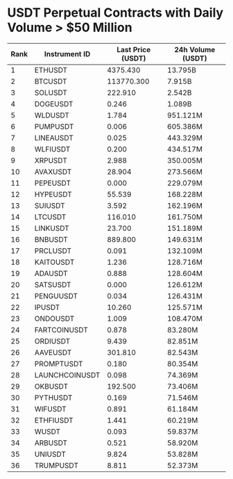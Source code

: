 # USDT Perpetual Contracts with Daily Volume > $50 Million

| Rank | Instrument ID | Last Price (USDT) | 24h Volume (USDT) |
|------|---------------|-------------------|-------------------|
| 1 | ETHUSDT | 4375.430 | 13.795B |
| 2 | BTCUSDT | 113770.300 | 7.915B |
| 3 | SOLUSDT | 222.910 | 2.542B |
| 4 | DOGEUSDT | 0.246 | 1.089B |
| 5 | WLDUSDT | 1.784 | 951.121M |
| 6 | PUMPUSDT | 0.006 | 605.386M |
| 7 | LINEAUSDT | 0.025 | 443.329M |
| 8 | WLFIUSDT | 0.200 | 434.517M |
| 9 | XRPUSDT | 2.988 | 350.005M |
| 10 | AVAXUSDT | 28.904 | 273.566M |
| 11 | PEPEUSDT | 0.000 | 229.079M |
| 12 | HYPEUSDT | 55.539 | 168.228M |
| 13 | SUIUSDT | 3.592 | 162.196M |
| 14 | LTCUSDT | 116.010 | 161.750M |
| 15 | LINKUSDT | 23.700 | 151.189M |
| 16 | BNBUSDT | 889.800 | 149.631M |
| 17 | PRCLUSDT | 0.091 | 132.109M |
| 18 | KAITOUSDT | 1.236 | 128.716M |
| 19 | ADAUSDT | 0.888 | 128.604M |
| 20 | SATSUSDT | 0.000 | 126.612M |
| 21 | PENGUUSDT | 0.034 | 126.431M |
| 22 | IPUSDT | 10.260 | 125.571M |
| 23 | ONDOUSDT | 1.009 | 108.470M |
| 24 | FARTCOINUSDT | 0.878 | 83.280M |
| 25 | ORDIUSDT | 9.439 | 82.851M |
| 26 | AAVEUSDT | 301.810 | 82.543M |
| 27 | PROMPTUSDT | 0.180 | 80.354M |
| 28 | LAUNCHCOINUSDT | 0.098 | 74.369M |
| 29 | OKBUSDT | 192.500 | 73.406M |
| 30 | PYTHUSDT | 0.169 | 71.546M |
| 31 | WIFUSDT | 0.891 | 61.184M |
| 32 | ETHFIUSDT | 1.441 | 60.219M |
| 33 | WUSDT | 0.093 | 59.837M |
| 34 | ARBUSDT | 0.521 | 58.920M |
| 35 | UNIUSDT | 9.824 | 53.828M |
| 36 | TRUMPUSDT | 8.811 | 52.373M |
